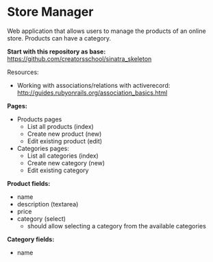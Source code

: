 # Store Manager

Web application that allows users to manage the products of an online store.
Products can have a category.

**Start with this repository as base:** https://github.com/creatorsschool/sinatra_skeleton

Resources:
- Working with associations/relations with activerecord: http://guides.rubyonrails.org/association_basics.html

**Pages:**
- Products pages
  - List all products (index)
  - Create new product (new)
  - Edit existing product (edit)
- Categories pages:
  - List all categories (index)
  - Create new category (new)
  - Edit existing category

**Product fields:**
- name
- description (textarea)
- price
- category (select)
  - should allow selecting a category from the available categories

**Category fields:**
- name
